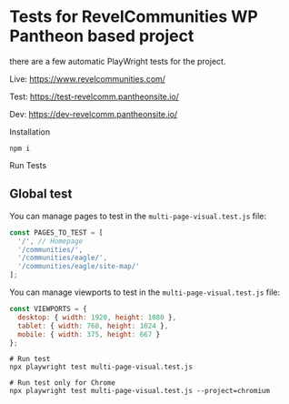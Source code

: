 # Tests for RevelCommunities WP Pantheon based project

there are a few automatic PlayWright tests for the project.

Live: https://www.revelcommunities.com/

Test: https://test-revelcomm.pantheonsite.io/

Dev: https://dev-revelcomm.pantheonsite.io/

Installation

```npm i```

Run Tests

## Global test

You can manage pages to test in the `multi-page-visual.test.js` file:

```javascript
const PAGES_TO_TEST = [
  '/', // Homepage
  '/communities/',
  '/communities/eagle/',
  '/communities/eagle/site-map/'
];
```

You can manage viewports to test in the `multi-page-visual.test.js` file:

```javascript
const VIEWPORTS = {
  desktop: { width: 1920, height: 1080 },
  tablet: { width: 768, height: 1024 },
  mobile: { width: 375, height: 667 }
};
```

```
# Run test
npx playwright test multi-page-visual.test.js

# Run test only for Chrome
npx playwright test multi-page-visual.test.js --project=chromium
```
